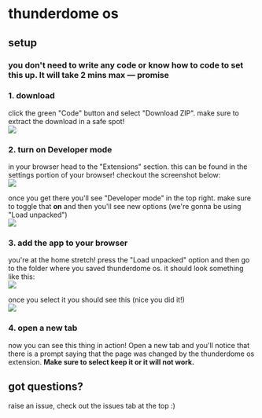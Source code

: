 # thunderdome os

## setup

### you don't need to write any code or know how to code to set this up. It will take 2 mins max — promise

### 1. download

click the green "Code" button and select "Download ZIP". make sure to extract the download in a safe spot!<br>
![](https://i.imgur.com/TlzzORw.png)

### 2. turn on Developer mode

in your browser head to the "Extensions" section. this can be found in the settings portion of your browser! checkout the screenshot below:<br>
![](https://i.imgur.com/igEIfnt.png)

once you get there you'll see "Developer mode" in the top right. make sure to toggle that **on** and then you'll see new options (we're gonna be using "Load unpacked")<br>
![](https://i.imgur.com/l8GLD4b.png)

### 3. add the app to your browser

you're at the home stretch! press the "Load unpacked" option and then go to the folder where you saved thunderdome os. it should look something like this:<br>
![](https://i.imgur.com/ztCAc8i.png)

once you select it you should see this (nice you did it!)<br>
![](https://i.imgur.com/VmpDMFq.png)

### 4. open a new tab

now you can see this thing in action! Open a new tab and you'll notice that there is a prompt saying that the page was changed by the thunderdome os extension. **Make sure to select keep it or it will not work.**<br>

## got questions?

raise an issue, check out the issues tab at the top :)
